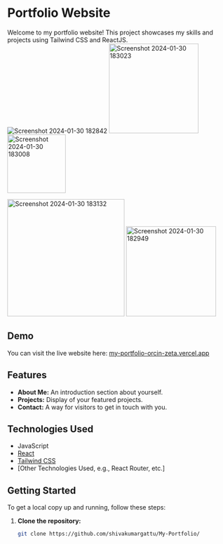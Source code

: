 # Portfolio Website

Welcome to my portfolio website! This project showcases my skills and projects using Tailwind CSS and ReactJS.
<img width="full" alt="Screenshot 2024-01-30 182842" src="https://github.com/shivakumargattu/My-Portfolio/assets/121631767/a5e80e90-e347-4657-86fd-13cc23991979">
<img width="204" alt="Screenshot 2024-01-30 183023" src="https://github.com/shivakumargattu/My-Portfolio/assets/121631767/e4f975a4-50b6-4005-9626-ae0888a7760e">
<img width="133" alt="Screenshot 2024-01-30 183008" src="https://github.com/shivakumargattu/My-Portfolio/assets/121631767/20d817e6-375e-4562-83e3-ad96f276ea25">

<img width="267" alt="Screenshot 2024-01-30 183132" src="https://github.com/shivakumargattu/My-Portfolio/assets/121631767/31329b60-858a-4117-8af0-031f09b618af">
<img width="205" alt="Screenshot 2024-01-30 182949" src="https://github.com/shivakumargattu/My-Portfolio/assets/121631767/95e674f8-29c2-4329-8bea-90fad08c2eba">



## Demo

You can visit the live website here: [my-portfolio-orcin-zeta.vercel.app](https://my-portfolio-orcin-zeta.vercel.app/)

## Features

- **About Me:** An introduction section about yourself.
- **Projects:** Display of your featured projects.
- **Contact:** A way for visitors to get in touch with you.

## Technologies Used
- JavaScript
- [React](https://reactjs.org/)
- [Tailwind CSS](https://tailwindcss.com/)
- [Other Technologies Used, e.g., React Router, etc.]

## Getting Started

To get a local copy up and running, follow these steps:

1. **Clone the repository:**
   ```bash
   git clone https://github.com/shivakumargattu/My-Portfolio/



